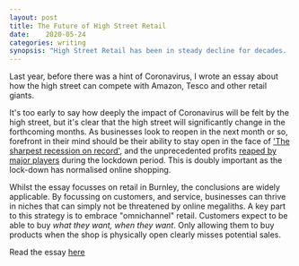```yaml
---
layout: post
title: The Future of High Street Retail 
date:    2020-05-24
categories: writing
synopsis: "High Street Retail has been in steady decline for decades.  To stem this tide, retailers should embrace omnichannel retail, which will allow them to compete in a market increasingly dominated by online giants and supermarkets"
---
```


Last year, before there was a hint of Coronavirus, I wrote an essay about how the high street can compete with Amazon, Tesco and other retail giants.

It's too early to say how deeply the impact of Coronavirus will be felt by the high street, but it's clear that the high street will significantly change in the forthcoming months. As businesses look to reopen in the next month or so, forefront in their mind should be their ability to stay open in the face of ['The sharpest recession on record'](https://www.bbc.co.uk/news/business-52566030), and the unprecedented profits [reaped by major players](https://www.theguardian.com/technology/2020/apr/15/amazon-lockdown-bonanza-jeff-bezos-fortune-109bn-coronavirus) during the lockdown period.  This is doubly important as the lock-down has normalised online shopping.

Whilst the essay focusses on retail in Burnley, the conclusions are widely applicable. By focussing on customers, and service, businesses can thrive in niches that can simply not be threatened by online megaliths. A key part to this strategy is to embrace "omnichannel" retail. Customers expect to be able to buy _what they want, when they want_.  Only allowing them to buy products when the shop is physically open clearly misses potential sales.

Read the essay [here](https://www.academia.edu/43305872/Analysis_of_High_Street_Retail_in_Burnley)
